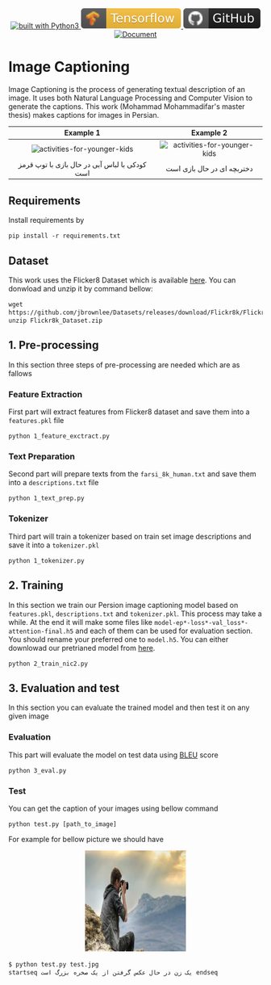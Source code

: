 <div align="center">
<a href="https://www.python.org/">
    <img src="https://img.shields.io/badge/built%20with-Python3-green.svg" alt="built with Python3"/>
</a>
<a href="https://www.tensorflow.org/">
    <img src="https://github.com/aleen42/badges/raw/master/src/tensorflow.svg" alt="built with Tensorflow"/>
</a>
<a href="https://github.com/Sharif-SLPL/image-captioning">
    <img src="https://github.com/aleen42/badges/raw/master/src/github.svg" alt="hosted on Github"/>
</a>
<a href="https://colab.research.google.com/github/Sharif-SLPL/image-captioning/blob/master">
    <img src="https://colab.research.google.com/assets/colab-badge.svg" alt="Document"/>
</a>
</div>

# Image Captioning
Image Captioning is the process of generating textual description of an image. It uses both Natural Language Processing and Computer Vision to generate the captions. This work (Mohammad Mohammadifar's master thesis) makes captions for images in Persian.

| Example 1 | Example 2 |
|:--:|:--:|
| <img src="https://user-images.githubusercontent.com/43045767/151662991-4f0d4e3d-f740-47fa-a67c-c171b7795461.jpg" alt="activities-for-younger-kids" width="300px" height="300px"> | <img src="https://user-images.githubusercontent.com/43045767/151663183-cf8f2f43-df89-41ae-9eaa-347d935e0af8.jpg" alt="activities-for-younger-kids" width="300px" height="300px"> |
| کودکی با لباس آبی در حال بازی با توپ قرمز است  | دختربچه ای در حال بازی است |


## Requirements
Install requirements by 

```
pip install -r requirements.txt
```

## Dataset
This work uses the Flicker8 Dataset which is available [here](https://github.com/jbrownlee/Datasets/releases/download/Flickr8k/Flickr8k_Dataset.zip). You can donwload and unzip it by command bellow:

```
wget https://github.com/jbrownlee/Datasets/releases/download/Flickr8k/Flickr8k_Dataset.zip
unzip Flickr8k_Dataset.zip
```

## 1. Pre-processing
In this section three steps of pre-processing are needed which are as fallows

### Feature Extraction
First part will extract features from Flicker8 dataset and save them into a `features.pkl` file

```
python 1_feature_exctract.py
```

### Text Preparation
Second part will prepare texts from the `farsi_8k_human.txt` and save them into a `descriptions.txt` file

```
python 1_text_prep.py
```

### Tokenizer
Third part will train a tokenizer based on train set image descriptions and save it into a `tokenizer.pkl`

```
python 1_tokenizer.py
```

## 2. Training
In this section we train our Persion image captioning model based on `features.pkl`, `descriptions.txt` and `tokenizer.pkl`. This process may take a while. At the end it will make some files like `model-ep*-loss*-val_loss*-attention-final.h5` and each of them can be used for evaluation section. You should rename your preferred one to `model.h5`. You can either downlowad our pretrianed model from [here](https://drive.google.com/file/d/1sB_mfQ0k0amO_vL9JXJ859KrsJpVn0Kg/view).

```
python 2_train_nic2.py
```

## 3. Evaluation and test
In this section you can evaluate the trained model and then test it on any given image

### Evaluation
This part will evaluate the model on test data using [BLEU](https://en.wikipedia.org/wiki/BLEU) score

```
python 3_eval.py
```

### Test
You can get the caption of your images using bellow command

```
python test.py [path_to_image]
```

For example for bellow picture we should have

<div align="center">
<img src="https://raw.githubusercontent.com/Sharif-SLPL/image-captioning/main/test.jpg" alt="activities-for-younger-kids" width="200px" height="200px">
</div>

```
$ python test.py test.jpg
startseq یک زن در حال عکس گرفتن از یک صخره بزرگ است endseq
```
